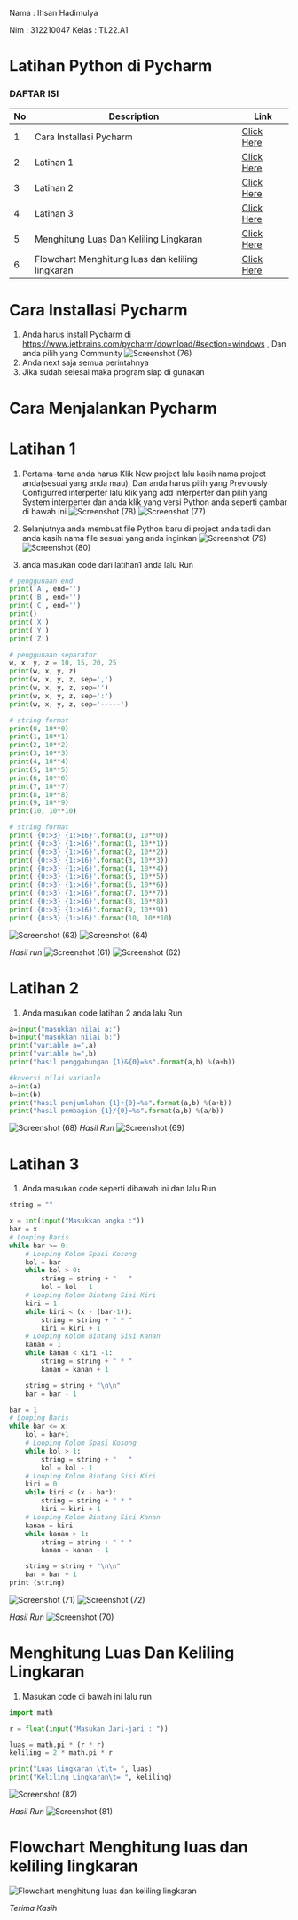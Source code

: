 Nama : Ihsan Hadimulya

Nim : 312210047
Kelas : TI.22.A1

# Latihan Python di Pycharm
### DAFTAR ISI <br>
| No | Description | Link |
| ----- | ----- | ---- |
| 1 | Cara Installasi Pycharm| [Click Here](#Cara-Installasi-Pycharm)|
| 2 | Latihan 1 | [Click Here](#Latihan-1) |
| 3 | Latihan 2 | [Click Here](#Latihan-2) |
| 4 | Latihan 3 | [Click Here](#Latihan-3) |
| 5 | Menghitung Luas Dan Keliling Lingkaran | [Click Here](#Menghitung-Luas-Dan-Keliling-Lingkaran) |
| 6 | Flowchart Menghitung luas dan keliling lingkaran | [Click Here](#Flowchart-Menghitung-luas-dan-keliling-lingkaran) |


# Cara Installasi Pycharm
1. Anda harus install Pycharm di https://www.jetbrains.com/pycharm/download/#section=windows  , Dan anda pilih yang Community
![Screenshot (76)](https://user-images.githubusercontent.com/115678171/198814989-ba36149f-cf88-492d-bb12-d00398751be4.png)
2. Anda next saja semua perintahnya 
3. Jika sudah selesai maka program siap di gunakan
# Cara Menjalankan Pycharm 
# Latihan 1
1. Pertama-tama anda harus Klik New project lalu kasih nama project anda(sesuai yang anda mau), Dan anda harus pilih yang Previously Configurred interperter lalu klik yang add interperter dan pilih yang System interperter dan anda klik yang versi Python anda seperti gambar di bawah ini
![Screenshot (78)](https://user-images.githubusercontent.com/115678171/198815436-8756894e-4eb0-4b58-81fe-165afda78652.png)
![Screenshot (77)](https://user-images.githubusercontent.com/115678171/198815442-dbfb3a6e-1d2f-4fdf-b205-1f7ddfb8b16c.png)

2. Selanjutnya anda membuat file Python baru di project anda tadi dan anda kasih nama file sesuai yang anda inginkan
![Screenshot (79)](https://user-images.githubusercontent.com/115678171/198815862-fbfc7ae9-dc11-4184-898a-4711596e2e7a.png)
![Screenshot (80)](https://user-images.githubusercontent.com/115678171/198815863-332a5b4f-c020-40b9-8331-4f98f5794ff9.png)

3. anda masukan code dari latihan1 anda lalu Run
```python
# penggunaan end
print('A', end='')
print('B', end='')
print('C', end='')
print()
print('X')
print('Y')
print('Z')

# penggunaan separator
w, x, y, z = 10, 15, 20, 25
print(w, x, y, z)
print(w, x, y, z, sep=',')
print(w, x, y, z, sep='')
print(w, x, y, z, sep=':')
print(w, x, y, z, sep='-----')

# string format
print(0, 10**0)
print(1, 10**1)
print(2, 10**2)
print(3, 10**3)
print(4, 10**4)
print(5, 10**5)
print(6, 10**6)
print(7, 10**7)
print(8, 10**8)
print(9, 10**9)
print(10, 10**10)

# string format
print('{0:>3} {1:>16}'.format(0, 10**0))
print('{0:>3} {1:>16}'.format(1, 10**1))
print('{0:>3} {1:>16}'.format(2, 10**2))
print('{0:>3} {1:>16}'.format(3, 10**3))
print('{0:>3} {1:>16}'.format(4, 10**4))
print('{0:>3} {1:>16}'.format(5, 10**5))
print('{0:>3} {1:>16}'.format(6, 10**6))
print('{0:>3} {1:>16}'.format(7, 10**7))
print('{0:>3} {1:>16}'.format(8, 10**8))
print('{0:>3} {1:>16}'.format(9, 10**9))
print('{0:>3} {1:>16}'.format(10, 10**10)
```
 
 ![Screenshot (63)](https://user-images.githubusercontent.com/115678171/198816032-fc8004ba-67c8-4506-954d-d7e77deac44d.png)
 ![Screenshot (64)](https://user-images.githubusercontent.com/115678171/198816037-2a855d15-28af-491f-91cd-fa16e1744518.png)
 
 *Hasil run*
 ![Screenshot (61)](https://user-images.githubusercontent.com/115678171/198816131-06a6ba95-c712-4855-8efe-264562e6b029.png)
![Screenshot (62)](https://user-images.githubusercontent.com/115678171/198816134-bc4f5b6e-d80c-4fc2-82e7-46c908987be6.png)

# Latihan 2 
1. Anda masukan code latihan 2 anda lalu Run 
```python
a=input("masukkan nilai a:")
b=input("masukkan nilai b:")
print("variable a=",a)
print("variable b=",b)
print("hasil penggabungan {1}&{0}=%s".format(a,b) %(a+b))

#koversi nilai variable
a=int(a)
b=int(b)
print("hasil penjumlahan {1}+{0}=%s".format(a,b) %(a+b))
print("hasil pembagian {1}/{0}=%s".format(a,b) %(a/b))
````
![Screenshot (68)](https://user-images.githubusercontent.com/115678171/198816300-3b5d72ee-26a4-4bf7-8fce-5710999bea71.png)
*Hasil Run*
![Screenshot (69)](https://user-images.githubusercontent.com/115678171/198816307-c1739b5e-447c-44bd-a0a2-43b3ca770e17.png)

# Latihan 3
1. Anda masukan code seperti dibawah ini dan lalu Run
```python
string = ""

x = int(input("Masukkan angka :"))
bar = x
# Looping Baris
while bar >= 0:
	# Looping Kolom Spasi Kosong
	kol = bar
	while kol > 0:
		string = string + "   "
		kol = kol - 1
	# Looping Kolom Bintang Sisi Kiri		
	kiri = 1
	while kiri < (x - (bar-1)):
		string = string + " * "
		kiri = kiri + 1		
	# Looping Kolom Bintang Sisi Kanan
	kanan = 1
	while kanan < kiri -1:
		string = string + " * "
		kanan = kanan + 1	

	string = string + "\n\n"
	bar = bar - 1

bar = 1	
# Looping Baris
while bar <= x:
	kol = bar+1
	# Looping Kolom Spasi Kosong
	while kol > 1:
		string = string + "   "
		kol = kol - 1
	# Looping Kolom Bintang Sisi Kiri	
	kiri = 0
	while kiri < (x - bar):
		string = string + " * "
		kiri = kiri + 1	
	# Looping Kolom Bintang Sisi Kanan
	kanan = kiri	
	while kanan > 1:
		string = string + " * "
		kanan = kanan - 1

	string = string + "\n\n"
	bar = bar + 1
print (string)
````
![Screenshot (71)](https://user-images.githubusercontent.com/115678171/198816679-fcdcebb6-58b9-4857-b171-2dd65952ed24.png)
![Screenshot (72)](https://user-images.githubusercontent.com/115678171/198816705-c1fbd2e3-b549-493f-8ea8-1d831895a782.png)

*Hasil Run*
![Screenshot (70)](https://user-images.githubusercontent.com/115678171/198816756-e4e3c2c0-0582-4bf4-8bdb-2f5ffc892568.png)

# Menghitung Luas Dan Keliling Lingkaran
1. Masukan code di bawah ini lalu run
```python
import math

r = float(input("Masukan Jari-jari : "))

luas = math.pi * (r * r)
keliling = 2 * math.pi * r

print("Luas Lingkaran \t\t= ", luas)
print("Keliling Lingkaran\t= ", keliling)
````
![Screenshot (82)](https://user-images.githubusercontent.com/115678171/198817214-75aca326-f313-47fe-a27c-a7fe79f08332.png)

*Hasil Run*
![Screenshot (81)](https://user-images.githubusercontent.com/115678171/198817233-c6c11b97-3aaf-48ed-b7c0-e2ff8c813896.png)

# Flowchart Menghitung luas dan keliling lingkaran
![Flowchart menghitung luas dan keliling lingkaran](https://user-images.githubusercontent.com/115678171/198817259-154fec0b-f2b1-44e5-86c0-4c7ab1ad6142.png)

*Terima Kasih*
